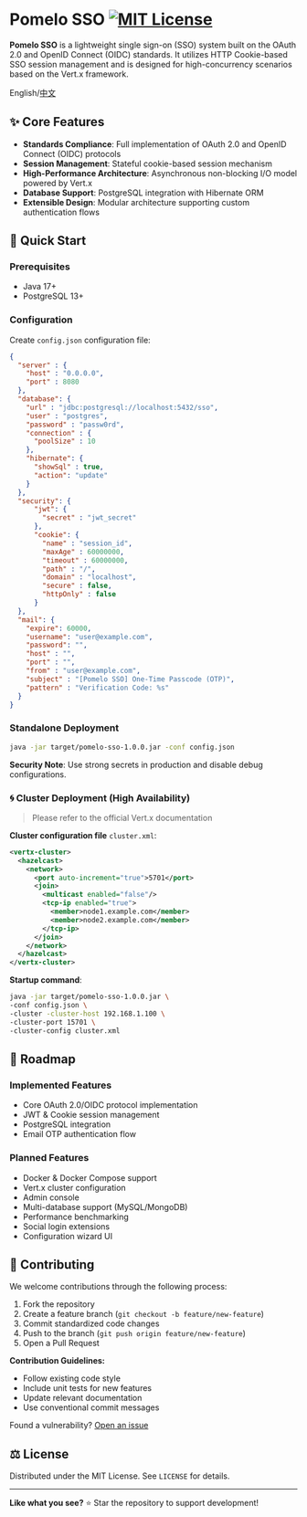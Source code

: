 # Pomelo SSO [![MIT License](https://img.shields.io/badge/License-MIT-green.svg)](https://choosealicense.com/licenses/mit/)

**Pomelo SSO** is a lightweight single sign-on (SSO) system built on the OAuth 2.0 and OpenID Connect (OIDC) standards. It utilizes HTTP Cookie-based SSO session management and is designed for high-concurrency scenarios based on the Vert.x framework.

English/[中文](https://github.com/feellmoose/core-sso/blob/main/docs/README_CN.md)

## ✨ Core Features

- **Standards Compliance**: Full implementation of OAuth 2.0 and OpenID Connect (OIDC) protocols
- **Session Management**: Stateful cookie-based session mechanism
- **High-Performance Architecture**: Asynchronous non-blocking I/O model powered by Vert.x
- **Database Support**: PostgreSQL integration with Hibernate ORM
- **Extensible Design**: Modular architecture supporting custom authentication flows

## 🚀 Quick Start

### Prerequisites

- Java 17+
- PostgreSQL 13+

### Configuration

Create `config.json` configuration file:

```json
{
  "server" : {
    "host" : "0.0.0.0",
    "port" : 8080
  },
  "database": {
    "url" : "jdbc:postgresql://localhost:5432/sso",
    "user" : "postgres",
    "password" : "passw0rd",
    "connection" : {
      "poolSize" : 10
    },
    "hibernate": {
      "showSql" : true,
      "action": "update"
    }
  },
  "security": {
      "jwt": {
        "secret" : "jwt_secret"
      },
      "cookie": {
        "name" : "session_id",
        "maxAge" : 60000000,
        "timeout" : 60000000,
        "path" : "/",
        "domain" : "localhost",
        "secure" : false,
        "httpOnly" : false
      }
  },
  "mail": {
    "expire": 60000,
    "username": "user@example.com",
    "password": "",
    "host" : "",
    "port" : "",
    "from" : "user@example.com",
    "subject" : "[Pomelo SSO] One-Time Passcode (OTP)",
    "pattern" : "Verification Code: %s"
  }
}
```

### Standalone Deployment

```bash
java -jar target/pomelo-sso-1.0.0.jar -conf config.json
```

**Security Note**: Use strong secrets in production and disable debug configurations.

### 🌀 Cluster Deployment (High Availability)

> Please refer to the official Vert.x documentation

**Cluster configuration file** `cluster.xml`:

```xml
<vertx-cluster>
  <hazelcast>
    <network>
      <port auto-increment="true">5701</port>
      <join>
        <multicast enabled="false"/>
        <tcp-ip enabled="true">
          <member>node1.example.com</member>
          <member>node2.example.com</member>
        </tcp-ip>
      </join>
    </network>
  </hazelcast>
</vertx-cluster>
```

**Startup command**:

```bash
java -jar target/pomelo-sso-1.0.0.jar \
-conf config.json \
-cluster -cluster-host 192.168.1.100 \
-cluster-port 15701 \
-cluster-config cluster.xml
```

## 📌 Roadmap

### Implemented Features

- Core OAuth 2.0/OIDC protocol implementation
- JWT & Cookie session management
- PostgreSQL integration
- Email OTP authentication flow

### Planned Features

- Docker & Docker Compose support
- Vert.x cluster configuration
- Admin console
- Multi-database support (MySQL/MongoDB)
- Performance benchmarking
- Social login extensions
- Configuration wizard UI

## 🤝 Contributing

We welcome contributions through the following process:

1. Fork the repository
2. Create a feature branch (`git checkout -b feature/new-feature`)
3. Commit standardized code changes
4. Push to the branch (`git push origin feature/new-feature`)
5. Open a Pull Request

**Contribution Guidelines:**

- Follow existing code style
- Include unit tests for new features
- Update relevant documentation
- Use conventional commit messages

Found a vulnerability? [Open an issue](https://github.com/feellmoose/core-sso/issues)

## ⚖️ License

Distributed under the MIT License. See `LICENSE` for details.

------

**Like what you see?** ⭐ Star the repository to support development!

